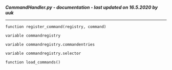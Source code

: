 ***CommandHandler.py - documentation - last updated on 16.5.2020 by uuk***
___

    function register_command(registry, command)

    variable commandregistry

    variable commandregistry.commandentries

    variable commandregistry.selector

    function load_commands()